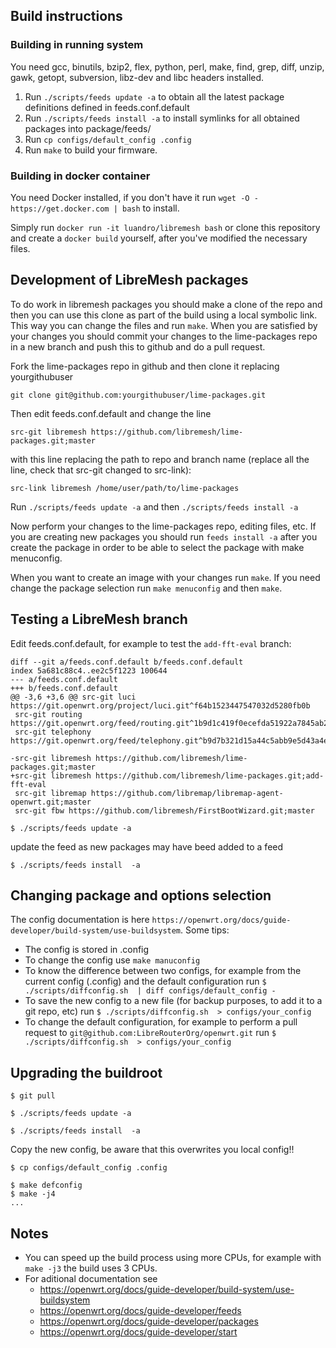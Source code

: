 
## Build instructions

### Building in running system

You need gcc, binutils, bzip2, flex, python, perl, make, find, grep, diff,
unzip, gawk, getopt, subversion, libz-dev and libc headers installed.

1. Run `./scripts/feeds update -a` to obtain all the latest package definitions
defined in feeds.conf.default
2. Run `./scripts/feeds install -a` to install symlinks for all obtained
packages into package/feeds/
3. Run `cp configs/default_config .config`
4. Run `make` to build your firmware.


### Building in docker container

You need Docker installed, if you don't have it run `wget -O - https://get.docker.com | bash` to install.

Simply run `docker run -it luandro/libremesh bash` or clone this repository and create a `docker build` yourself, after you've modified the necessary files.


## Development of LibreMesh packages

To do work in libremesh packages you should make a clone of the repo and then
you can use this clone as part of the build using a local symbolic link. This way
you can change the files and run `make`. When you are satisfied by your changes you
should commit your changes to the lime-packages repo in a new branch and push this
to github and do a pull request.

Fork the lime-packages repo in github and then clone it replacing yourgithubuser
```
git clone git@github.com:yourgithubuser/lime-packages.git
```

Then edit feeds.conf.default and change the line

```
src-git libremesh https://github.com/libremesh/lime-packages.git;master
```

with this line replacing the path to repo and branch name (replace all the
line, check that src-git changed to src-link):

```
src-link libremesh /home/user/path/to/lime-packages
```

Run `./scripts/feeds update -a` and then `./scripts/feeds install -a`

Now perform your changes to the lime-packages repo, editing files, etc.
If you are creating new packages you should run `feeds install -a` after you create
the package in order to be able to select the package with make menuconfig.

When you want to create an image with your changes run `make`. If you need change
the package selection run `make menuconfig` and then `make`.

## Testing a LibreMesh branch

Edit feeds.conf.default, for example to test the `add-fft-eval` branch:

```
diff --git a/feeds.conf.default b/feeds.conf.default
index 5a681c88c4..ee2c5f1223 100644
--- a/feeds.conf.default
+++ b/feeds.conf.default
@@ -3,6 +3,6 @@ src-git luci https://git.openwrt.org/project/luci.git^f64b1523447547032d5280fb0b
 src-git routing https://git.openwrt.org/feed/routing.git^1b9d1c419f0ecefda51922a7845ab2183d6acd76
 src-git telephony https://git.openwrt.org/feed/telephony.git^b9d7b321d15a44c5abb9e5d43a4ec78abfd9031b

-src-git libremesh https://github.com/libremesh/lime-packages.git;master
+src-git libremesh https://github.com/libremesh/lime-packages.git;add-fft-eval
 src-git libremap https://github.com/libremap/libremap-agent-openwrt.git;master
 src-git fbw https://github.com/libremesh/FirstBootWizard.git;master
```

```
$ ./scripts/feeds update -a
```

update the feed as new packages may have beed added to a feed
```
$ ./scripts/feeds install  -a
```

## Changing package and options selection

The config documentation is here `https://openwrt.org/docs/guide-developer/build-system/use-buildsystem`.
Some tips:
* The config is stored in .config
* To change the config use `make manuconfig`
* To know the difference between two configs, for example from the current config (.config) and
the default configuration run `$ ./scripts/diffconfig.sh  | diff configs/default_config -`
* To save the new config to a new file (for backup purposes, to add it to a git repo, etc) run
`$ ./scripts/diffconfig.sh  > configs/your_config`
* To change the default configuration, for example to perform a pull request to `git@github.com:LibreRouterOrg/openwrt.git` run
`$ ./scripts/diffconfig.sh  > configs/your_config`


## Upgrading the buildroot

```
$ git pull

$ ./scripts/feeds update -a

$ ./scripts/feeds install  -a
```

Copy the new config, be aware that this overwrites you local config!!
```
$ cp configs/default_config .config
```

```
$ make defconfig
$ make -j4
...
```

## Notes

* You can speed up the build process using more CPUs, for example with `make -j3`
the build uses 3 CPUs.
* For aditional documentation see
  * https://openwrt.org/docs/guide-developer/build-system/use-buildsystem
  * https://openwrt.org/docs/guide-developer/feeds
  * https://openwrt.org/docs/guide-developer/packages
  * https://openwrt.org/docs/guide-developer/start
